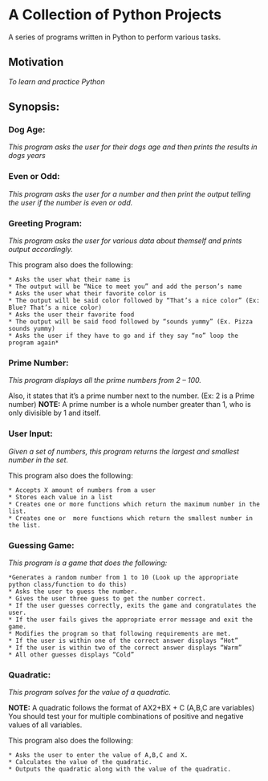 # A Collection of Python Projects
A series of programs written in Python to perform various tasks.

## Motivation
_To learn and practice Python_

## Synopsis:
### **Dog Age:**
_This program asks the user for their dogs age and then prints the results in dogs years_

### **Even or Odd:**
_This program asks the user for a number and then print the output telling the user if the number is even or odd._

### **Greeting Program:**
_This program asks the user for various data about themself and prints output accordingly._

This program also does the following:

    * Asks the user what their name is
    * The output will be “Nice to meet you” and add the person’s name
    * Asks the user what their favorite color is
    * The output will be said color followed by “That’s a nice color” (Ex: Blue? That’s a nice color)
    * Asks the user their favorite food
    * The output will be said food followed by “sounds yummy” (Ex. Pizza sounds yummy)
    * Asks the user if they have to go and if they say “no” loop the program again*

### **Prime Number:**
_This program displays all the prime numbers from 2 – 100._

Also, it states that it’s a prime number next to the number.  (Ex: 2 is a Prime number)
**NOTE:** A prime number is a whole number greater than 1, who is only divisible by 1 and itself.

### **User Input:**
_Given a set of numbers, this program returns the largest and smallest number in the set._

This program also does the following:

    * Accepts X amount of numbers from a user
    * Stores each value in a list
    * Creates one or more functions which return the maximum number in the list.
    * Creates one or  more functions which return the smallest number in the list.

### **Guessing Game:**
_This program is a game that does the following:_

    *Generates a random number from 1 to 10 (Look up the appropriate python class/function to do this)
    * Asks the user to guess the number.
    * Gives the user three guess to get the number correct.
    * If the user guesses correctly, exits the game and congratulates the user.
    * If the user fails gives the appropriate error message and exit the game.
    * Modifies the program so that following requirements are met.
    * If the user is within one of the correct answer displays “Hot”
    * If the user is within two of the correct answer displays “Warm”
    * All other guesses displays “Cold”

### **Quadratic:**
_This program solves for the value of a quadratic._

**NOTE:** A quadratic follows the format of AX2+BX + C (A,B,C are variables) You should test your for multiple combinations of positive and negative values of all variables.

This program also does the following:

    * Asks the user to enter the value of A,B,C and X.
    * Calculates the value of the quadratic.
    * Outputs the quadratic along with the value of the quadratic. 

